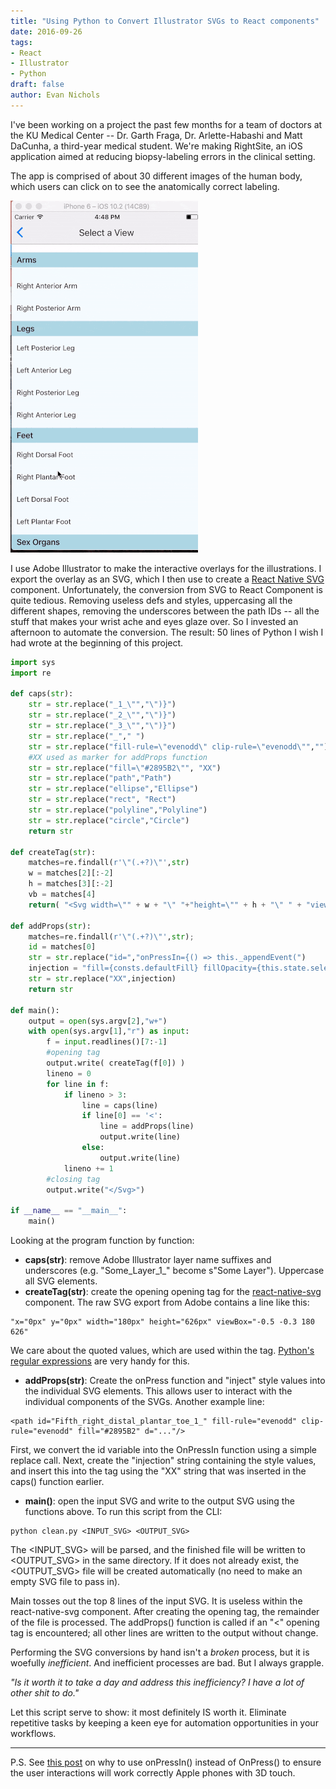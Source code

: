 ```yaml
---
title: "Using Python to Convert Illustrator SVGs to React components"
date: 2016-09-26
tags:
- React
- Illustrator
- Python
draft: false
author: Evan Nichols
---
```


I've been working on a project the past few months for a team of doctors at the KU Medical Center -- Dr. Garth Fraga, Dr. Arlette-Habashi and Matt DaCunha, a third-year medical student. We're making RightSite, an iOS application aimed at reducing biopsy-labeling errors in the clinical setting.

The app is comprised of about 30 different images of the human body, which users can click on to see the anatomically correct labeling.

![](demo.gif)

I use Adobe Illustrator to make the interactive overlays for the illustrations. I export the overlay as an SVG, which I then use to create a [React Native SVG](https://github.com/react-native-community/react-native-svg) component. Unfortunately, the conversion from SVG to React Component is quite tedious. Removing useless defs and styles, uppercasing all the different shapes, removing the underscores between the path IDs -- all the stuff that makes your wrist ache and eyes glaze over. So I invested an afternoon to automate the conversion. The result: 50 lines of Python I wish I had wrote at the beginning of this project.

```python
import sys
import re

def caps(str):
    str = str.replace("_1_\"","\")}")
    str = str.replace("_2_\"","\")}")
    str = str.replace("_3_\"","\")}")
    str = str.replace("_"," ")
    str = str.replace("fill-rule=\"evenodd\" clip-rule=\"evenodd\"","")
    #XX used as marker for addProps function
    str = str.replace("fill=\"#2895B2\"", "XX")
    str = str.replace("path","Path")
    str = str.replace("ellipse","Ellipse")
    str = str.replace("rect", "Rect")
    str = str.replace("polyline","Polyline")
    str = str.replace("circle","Circle")
    return str

def createTag(str):
    matches=re.findall(r'\"(.+?)\"',str)
    w = matches[2][:-2]
    h = matches[3][:-2]
    vb = matches[4]
    return( "<Svg width=\"" + w + "\" "+"height=\"" + h + "\" " + "viewBox=\"" + vb + "\">\n" )

def addProps(str):
    matches=re.findall(r'\"(.+?)\"',str);
    id = matches[0]
    str = str.replace("id=","onPressIn={() => this._appendEvent(")
    injection = "fill={consts.defaultFill} fillOpacity={this.state.selected == \""+ id + "\" ? consts.selected : consts.visible}"
    str = str.replace("XX",injection)
    return str

def main():
    output = open(sys.argv[2],"w+")
    with open(sys.argv[1],"r") as input:
        f = input.readlines()[7:-1]
        #opening tag
        output.write( createTag(f[0]) )
        lineno = 0
        for line in f:
            if lineno > 3:
                line = caps(line)
                if line[0] == '<':
                    line = addProps(line)
                    output.write(line)
                else:
                    output.write(line)
            lineno += 1
        #closing tag
        output.write("</Svg>")

if __name__ == "__main__":
    main()
```

Looking at the program function by function:
- **caps(str)**: remove Adobe Illustrator layer name suffixes and underscores (e.g. "Some_Layer_1_" become s"Some Layer"). Uppercase all SVG elements.
- **createTag(str)**: create the opening opening tag for the [react-native-svg](https://github.com/react-native-community/react-native-svg) component. The raw SVG export from Adobe contains a line like this:
```
"x="0px" y="0px" width="180px" height="626px" viewBox="-0.5 -0.3 180 626"
```
We care about the quoted values, which are used within the tag. [Python's regular expressions](https://docs.python.org/2/library/re.html) are very handy for this.
- **addProps(str)**: Create the onPress function and "inject" style values into the individual SVG elements. This allows user to interact with the individual components of the SVGs. Another example line:
```
<path id="Fifth_right_distal_plantar_toe_1_" fill-rule="evenodd" clip-rule="evenodd" fill="#2895B2" d="..."/>
```
First, we convert the id variable into the OnPressIn function using a simple replace call. Next, create the "injection" string containing the style values, and insert this into the tag using the "XX" string that was inserted in the caps() function earlier.
- **main()**: open the input SVG and write to the output SVG using the functions above. To run this script from the CLI:
```
python clean.py <INPUT_SVG> <OUTPUT_SVG>
```
The <INPUT_SVG> will be parsed, and the finished file will be written to <OUTPUT_SVG> in the same directory. If it does not already exist, the <OUTPUT_SVG> file will be created automatically (no need to make an empty SVG file to pass in).

Main tosses out the top 8 lines of the input SVG. It is useless within the react-native-svg component. After creating the opening tag, the remainder of the file is processed. The addProps() function is called if an "<" opening tag is encountered; all other lines are written to the output without change.

Performing the SVG conversions by hand isn't a *broken* process, but it is woefully *inefficient*. And inefficient processes are bad. But I always grapple.

*"Is it worth it to take a day and address this inefficiency? I have a lot of other shit to do."*

Let this script serve to show: it most definitely IS worth it. Eliminate repetitive tasks by keeping a keen eye for automation opportunities in your workflows.

---
P.S. See [this post](https://github.com/react-native-community/react-native-svg/issues/157) on why to use onPressIn() instead of OnPress() to ensure the user interactions will work correctly Apple phones with 3D touch.
